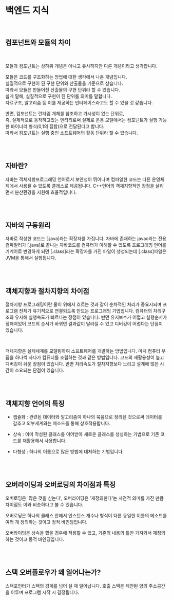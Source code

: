 
# 백엔드 지식

<br>

## 컴포넌트와 모듈의 차이 

<br>

모듈과 컴포넌트는 상하위 개념은 아니고 유사하지만 다른 개념이라고 생각합니다. <br>

모듈은 코드를 구조화하는 방법에 대한 생각에서 나온 개념입니다.  <br>
실질적으로 구현이 된 구현 단위와 산출물을 기준으로 삼습니다. <br>
따라서 모듈은 만들어진 산출물의 구현 단위라 할 수 있습니다.<br>
쉽게 말해, 실질적으로 구현이 된 단위를 의미를 말합니다. <br>
자료구조, 알고리즘 등 이를 제공하는 인터페이스라고도 할 수 있을 것 같습니다. <br>

반면, 컴포넌트는 런타임 개체를 참조하고 가시성이 없는 단위로, <br>
즉, 실제적으로 동작하고있는 엔티티로써 실제로 운용 모델에서는 컴포넌트가 실행 가능한 바이너리 형식(0,1의 집합)으로 전달된다고 합니다. <br>
따라서 컴포넌트는 실행 중인 소프트웨어의 활동 단위라 할 수 있습니다. <br>

<br><br>

## 자바란?

자바는 객체지향프로그래밍 언어로서 보안성이 뛰어나며 컴파일한 코드는 다른 운영체제에서 사용될 수 있도록 클래스로 제공됩니다. C++언어의 객체지향적인 장점을 살리면서 분산환경을 지원해 효율적입니다.

<br><br>

## 자바의 구동원리

자바로 작성한 코드는 [.java]라는 확장자를 가집니다. 
자바에 존재하는 javac라는 전용 컴파일러가 [.java]로 끝나는 자바코드를 컴퓨터가 이해할 수 있도록 프로그래밍 언어를 기계어로 변경하게 되면 [.class]라는 확장자를 가진 파일이 생성되는데 [.class]파일은 JVM을 통해서 실행됩니다.

<br><br>

## 객체지향과 절차지향의 차이점

절차지향 프로그래밍이란 물이 위에서 흐르는 것과 같이 순차적인 처리가 중요시되며 프로그램 전체가 유기적으로 연결되도록 만드는 프로그래밍 기법입니다. 컴퓨터의 처리구조와 유사해 실행속도가 빠르다는 장점이 있습니다. 반면 유지보수가 어렵고 실행순서가 정해져있어 코드의 순서가 바뀌면 결과값이 달라질 수 있고 디버깅이 어렵다는 단점이 있습니다.

<br>

객체지향은 실제세계를 모델링하여 소프트웨어를 개발하는 방법입니다. 
마치 컴퓨터 부품을 하나씩 사다가 컴퓨터를 조립하는 것과 같은 방법입니다. 
코드의 재활용성이 높고 디버깅이 쉬운 장점이 있습니다. 
반면 처리속도가 절차지향보다 느리고 설계에 많은 시간이 소요되는 단점이 있습니다.

<br><br>

## 객체지향 언어의 특징

- 캡슐화 : 관련된 데이터와 알고리즘이 하나의 묶음으로 정리된 것으로써 데이터를 감추고 외부세계와는 메소드를 통해 상호작용합니다.

- 상속 : 이미 작성된 클래스를 이어받아 새로운 클래스를 생성하는 기법으로 기존 코드를 재활용해서 사용합니다.

- 다형성 : 하나의 이름으로 많은 방법에 대처하는 기법입니다.

<br><br>

## 오버라이딩과 오버로딩의 차이점과 특징

오버로딩은 '많은 것을 싣는다', 오버라이딩은 '재정의한다'는 사전적 의미를 가진 만큼 차이점도 이와 비슷하다고 볼 수 있습니다.

오버로딩은 하나의 클래스 안에서 인스턴스 개수나 형식이 다른 동일한 이름의 메소드를 여러 개 정의하는 것이고 정적 바인딩입니다.

오버라이딩은 상속을 했을 경우에 적용할 수 있고, 기존의 내용의 틀만 가져와서 재정의 하는 것이고 동적 바인딩입니다.

<br><br>

## 스택 오버플로우가 왜 일어나는가?

스택포인터가 스택의 경계를 넘어 설 때 일어납니다. 
호출 스택은 제안된 양의 주소공간을 이루며 프로그램 시작 시 결정됩니다.
